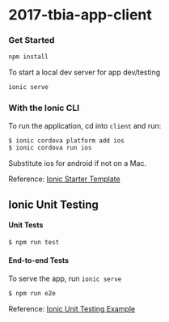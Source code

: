 # 2017-tbia-app-client

### Get Started
```bash
npm install
```

To start a local dev server for app dev/testing

```bash
ionic serve
```

### With the Ionic CLI
To run the application, cd into `client` and run:

```bash
$ ionic cordova platform add ios
$ ionic cordova run ios
```

Substitute ios for android if not on a Mac.

Reference: [Ionic Starter Template](https://github.com/ionic-team/ionic-starter-super)

## Ionic Unit Testing
#### Unit Tests
```bash
$ npm run test
```

#### End-to-end Tests
To serve the app, run `ionic serve`
```bash
$ npm run e2e
```

Reference: [Ionic Unit Testing Example](https://github.com/ionic-team/ionic-unit-testing-example)